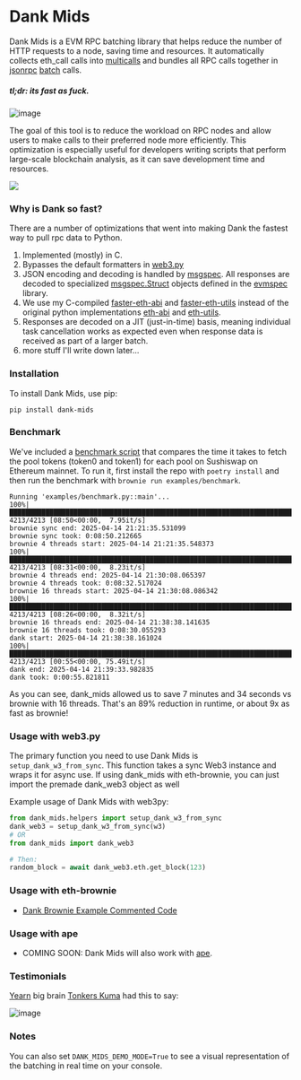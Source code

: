 # Dank Mids

Dank Mids is a EVM RPC batching library that helps reduce the number of HTTP requests to a node, saving time and resources. It automatically collects eth_call calls into [multicalls](https://github.com/makerdao/multicall#multicall-) and bundles all RPC calls together in [jsonrpc](https://www.jsonrpc.org/specification#batch) [batch](https://geth.ethereum.org/docs/interacting-with-geth/rpc/batch) calls. 

##### tl;dr: its fast as fuck.

![image](https://github.com/BobTheBuidler/dank_mids/assets/70677534/3ecb46aa-f33a-41bd-85fb-c6d2433c7154)

The goal of this tool is to reduce the workload on RPC nodes and allow users to make calls to their preferred node more efficiently. This optimization is especially useful for developers writing scripts that perform large-scale blockchain analysis, as it can save development time and resources.

![](https://i.imgur.com/o9FUmAn.jpg)

### Why is Dank so fast?

There are a number of optimizations that went into making Dank the fastest way to pull rpc data to Python.
1. Implemented (mostly) in C.
2. Bypasses the default formatters in [web3.py](https://github.com/ethereum/web3.py)
3. JSON encoding and decoding is handled by [msgspec](https://jcristharif.com/msgspec/). All responses are decoded to specialized [msgspec.Struct](https://jcristharif.com/msgspec/structs.html) objects defined in the [evmspec](https://github.com/BobTheBuidler/evmspec) library.
4. We use my C-compiled [faster-eth-abi](https://github.com/BobTheBuidler/faster-eth-abi/tree/master) and [faster-eth-utils](https://github.com/BobTheBuidler/faster-eth-utils/tree/master) instead of the original python implementations [eth-abi](https://github.com/ethereum/eth-abi) and [eth-utils](https://github.com/ethereum/eth-utils).
5. Responses are decoded on a JIT (just-in-time) basis, meaning individual task cancellation works as expected even when response data is received as part of a larger batch. 
6. more stuff I'll write down later...

### Installation

To install Dank Mids, use pip:

`pip install dank-mids`

### Benchmark

We've included a [benchmark script](./examples/benchmark.py) that compares the time it takes to fetch the pool tokens (token0 and token1) for each pool on Sushiswap on Ethereum mainnet. To run it, first install the repo with `poetry install` and then run the benchmark with `brownie run examples/benchmark`.

```
Running 'examples/benchmark.py::main'...
100%|████████████████████████████████████████████████████████████████████████████████████████████████████████████████████| 4213/4213 [08:50<00:00,  7.95it/s]
brownie sync end: 2025-04-14 21:21:35.531099
brownie sync took: 0:08:50.212665
brownie 4 threads start: 2025-04-14 21:21:35.548373
100%|████████████████████████████████████████████████████████████████████████████████████████████████████████████████████| 4213/4213 [08:31<00:00,  8.23it/s]
brownie 4 threads end: 2025-04-14 21:30:08.065397
brownie 4 threads took: 0:08:32.517024
brownie 16 threads start: 2025-04-14 21:30:08.086342
100%|████████████████████████████████████████████████████████████████████████████████████████████████████████████████████| 4213/4213 [08:26<00:00,  8.32it/s]
brownie 16 threads end: 2025-04-14 21:38:38.141635
brownie 16 threads took: 0:08:30.055293
dank start: 2025-04-14 21:38:38.161024
100%|████████████████████████████████████████████████████████████████████████████████████████████████████████████████████| 4213/4213 [00:55<00:00, 75.49it/s]
dank end: 2025-04-14 21:39:33.982835
dank took: 0:00:55.821811
```

As you can see, dank_mids allowed us to save 7 minutes and 34 seconds vs brownie with 16 threads. That's an 89% reduction in runtime, or about 9x as fast as brownie!

### Usage with web3.py

The primary function you need to use Dank Mids is `setup_dank_w3_from_sync`. This function takes a sync Web3 instance and wraps it for async use. If using dank_mids with eth-brownie, you can just import the premade dank_web3 object as well

Example usage of Dank Mids with web3py:

```python
from dank_mids.helpers import setup_dank_w3_from_sync
dank_web3 = setup_dank_w3_from_sync(w3)
# OR
from dank_mids import dank_web3

# Then:
random_block = await dank_web3.eth.get_block(123)
```

### Usage with eth-brownie

- [Dank Brownie Example Commented Code](./examples/dank_brownie_example.py)

### Usage with ape

- COMING SOON: Dank Mids will also work with [ape](https://github.com/ApeWorX/ape).

### Testimonials

[Yearn](https://yearn.finance) big brain [Tonkers Kuma](https://github.com/tonkers-kuma) had this to say:

![image](https://user-images.githubusercontent.com/70677534/211255488-e76e641c-a0fe-461c-a4e5-27c45a3fea5b.png)

### Notes

You can also set `DANK_MIDS_DEMO_MODE=True` to see a visual representation of the batching in real time on your console.

